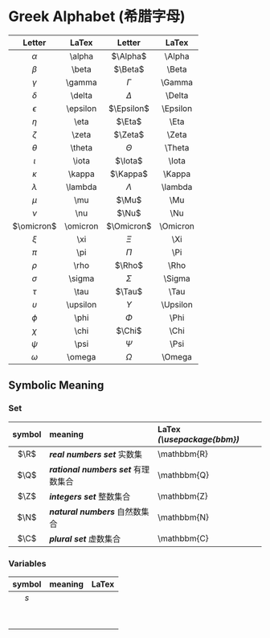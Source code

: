 # Greek Alphabet (希腊字母)

|   Letter   |  LaTex   |   Letter   |  LaTex   |
| :--------: | :------: | :--------: | :------: |
|  $\alpha$  |  \alpha  |  $\Alpha$  |  \Alpha  |
|  $\beta$   |  \beta   |  $\Beta$   |  \Beta   |
|  $\gamma$  |  \gamma  |  $\Gamma$  |  \Gamma  |
|  $\delta$  |  \delta  |  $\Delta$  |  \Delta  |
| $\epsilon$ | \epsilon | $\Epsilon$ | \Epsilon |
|   $\eta$   |   \eta   |   $\Eta$   |   \Eta   |
|  $\zeta$   |  \zeta   |  $\Zeta$   |  \Zeta   |
|  $\theta$  |  \theta  |  $\Theta$  |  \Theta  |
|  $\iota$   |  \iota   |  $\Iota$   |  \Iota   |
|  $\kappa$  |  \kappa  |  $\Kappa$  |  \Kappa  |
| $\lambda$  | \lambda  | $\Lambda$  | \lambda  |
|   $\mu$    |   \mu    |   $\Mu$    |   \Mu    |
|   $\nu$    |   \nu    |   $\Nu$    |   \Nu    |
| $\omicron$ | \omicron | $\Omicron$ | \Omicron |
|   $\xi$    |   \xi    |   $\Xi$    |   \Xi    |
|   $\pi$    |   \pi    |   $\Pi$    |   \Pi    |
|   $\rho$   |   \rho   |   $\Rho$   |   \Rho   |
|  $\sigma$  |  \sigma  |  $\Sigma$  |  \Sigma  |
|   $\tau$   |   \tau   |   $\Tau$   |   \Tau   |
| $\upsilon$ | \upsilon | $\Upsilon$ | \Upsilon |
|   $\phi$   |   \phi   |   $\Phi$   |   \Phi   |
|   $\chi$   |   \chi   |   $\Chi$   |   \Chi   |
|   $\psi$   |   \psi   |   $\Psi$   |   \Psi   |
|  $\omega$  |  \omega  |  $\Omega$  |  \Omega  |

##  Symbolic Meaning

### Set

| symbol | meaning                                | LaTex  *(\usepackage{bbm})* |
| :----: | :------------------------------------- | :-------------------------- |
|  $\R$  | ***real numbers set***    实数集       | \mathbbm{R}                 |
|  $\Q$  | ***rational numbers set***  有理数集合 | \mathbbm{Q}                 |
|  $\Z$  | ***integers set***  整数集合           | \mathbbm{Z}                 |
|  $\N$  | ***natural numbers***  自然数集合      | \mathbbm{N}                 |
|  $\C$  | ***plural set***  虚数集合             | \mathbbm{C}                 |

### Variables

| symbol | meaning | LaTex |
| :----: | ------- | ----- |
|  *s*   |         |       |
|        |         |       |
|        |         |       |
|        |         |       |
|        |         |       |
|        |         |       |
|        |         |       |
|        |         |       |
|        |         |       |

